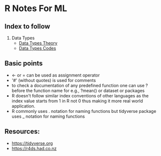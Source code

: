# R Notes For ML
## Index to follow
1. Data Types
   - <a href="https://github.com/gagan-gv/R-Notes-For-ML/blob/main/Data%20Types/1.DataTypesTheory.md">Data Types Theory</a>
   - <a href="https://github.com/gagan-gv/R-Notes-For-ML/blob/main/Data%20Types/2.DataTypesCodes.md">Data Types Codes</a>

## Basic points
- <- or = can be used as assignment operator
- '#' (without quotes) is used for comments
- to check a documentation of any predefined function one can use ? before the function name for e.g., ?mean() or dataset or packages
- R doesn't follow similar index conventions of other languages as the index value starts from 1 in R not 0 thus making it more real world application.
- R commonly uses . notation for naming functions but tidyverse package uses _ notation for naming functions

## Resources:
- https://tidyverse.org
- https://r4ds.had.co.nz
